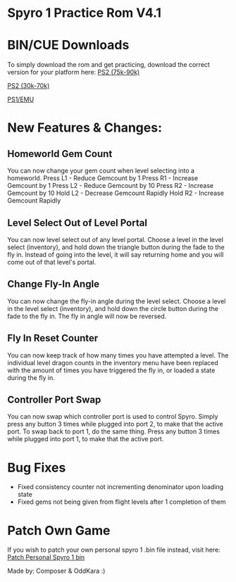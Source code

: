 # Spyro 1 Practice Rom V4.1

# BIN/CUE Downloads
To simply download the rom and get practicing, download the correct version for your platform here:
[PS2 (75k-90k)](https://github.com/C0mposer/Spyro-1-Practice-Rom/releases/download/fullrelease4.1/Spyro.1.Practice.Rom.PS2.Deckard.zip)
   
[PS2 (30k-70k)](https://github.com/C0mposer/Spyro-1-Practice-Rom/releases/download/fullrelease4.1/Spyro.1.Practice.Rom.PS2.IOP.zip)
   
[PS1/EMU](https://github.com/C0mposer/Spyro-1-Practice-Rom/releases/download/fullrelease4.1/Spyro.1.Practice.Rom.PS1.zip)

# New Features & Changes:

## Homeworld Gem Count
You can now change your gem count when level selecting into a homeworld.
Press L1 - Reduce Gemcount by 1
Press R1 - Increase Gemcount by 1
Press L2 - Reduce Gemcount by 10
Press R2 - Increase Gemcount by 10
Hold L2 - Decrease Gemcount Rapidly
Hold R2 - Increase Gemcount Rapidly

## Level Select Out of Level Portal
You can now level select out of any level portal. Choose a level in the level select (inventory), and hold down the triangle button during the fade to the fly in. Instead of going into the level, it will say returning home and you will come out of that level's portal.

## Change Fly-In Angle
You can now change the fly-in angle during the level select. Choose a level in the level select (inventory), and hold down the circle button during the fade to the fly in. The fly in angle will now be reversed.

## Fly In Reset Counter
You can now keep track of how many times you have attempted a level. The individual level dragon counts in the inventory menu have been replaced with the amount of times you have triggered the fly in, or loaded a state during the fly in.

## Controller Port Swap
You can now swap which controller port is used to control Spyro. Simply press any button 3 times while plugged into port 2, to make that the active port. 
To swap back to port 1, do the same thing. Press any button 3 times while plugged into port 1, to make that the active port.


# Bug Fixes
- Fixed consistency counter not incrementing denominator upon loading state
- Fixed gems not being given from flight levels after 1 completion of them 

# Patch Own Game
If you wish to patch your own personal spyro 1 .bin file instead, visit here:
[Patch Personal Spyro 1 bin](https://c0mposer.github.io/Spyro-1-Practice-Rom/)

Made by: Composer & OddKara :)